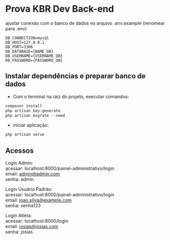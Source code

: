 # Prova KBR Dev Back-end

ajustar conexão com o banco de dados no arquivo .env.example (renomear para .env)

```.env
DB_CONNECTION=mysql
DB_HOST=127.0.0.1
DB_PORT=3306
DB_DATABASE={NAME_DB}
DB_USERNAME={USERNAME_DB}
DB_PASSWORD={PASSWORD_DB}
```

## Instalar dependências e preparar banco de dados
* Com o terminal na raiz do projeto, executar comandos:
```powershell
composer install
php artisan key:generate 
php artisan migrate --seed
```

* iniciar aplicação:
```powershell
php artisan serve
```

## Acessos
Login Admin:  
acessar: localhost:8000/painel-administrativo/login  
email: admin@admin.com  
senha: admin

Login Usuário Padrão:  
acessar: localhost:8000/painel-administrativo/login  
email: joao.silva@example.com  
senha: senha123

Login Atleta:  
acessar: localhost:8000/login  
email: josias@josias.com  
senha: josias
